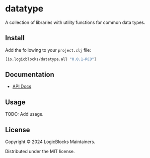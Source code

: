 # datatype

A collection of libraries with utility functions for common data types.

## Install

Add the following to your `project.clj` file:

```clj
[io.logicblocks/datatype.all "0.0.1-RC0"]
```

## Documentation

* [API Docs](http://logicblocks.github.io/datatype)

## Usage

TODO: Add usage.

## License

Copyright © 2024 LogicBlocks Maintainers.

Distributed under the MIT license.

